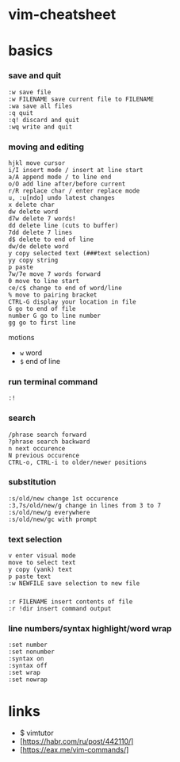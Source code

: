 # vim-cheatsheet
# basics
### save and quit
```
:w save file
:w FILENAME save current file to FILENAME
:wa save all files
:q quit
:q! discard and quit
:wq write and quit
```
### moving and editing
```
hjkl move cursor
i/I insert mode / insert at line start
a/A append mode / to line end
o/O add line after/before current
r/R replace char / enter replace mode
u, :u[ndo] undo latest changes
x delete char
dw delete word
d7w delete 7 words!
dd delete line (cuts to buffer)
7dd delete 7 lines
d$ delete to end of line
dw/de delete word
y copy selected text (###text selection)
yy copy string
p paste
7w/7e move 7 words forward
0 move to line start
ce/c$ change to end of word/line
% move to pairing bracket
CTRL-G display your location in file
G go to end of file
number G go to line number
gg go to first line
```
motions
* `w` word
* `$` end of line
### run terminal command
```
:!
```
### search
```
/phrase search forward
?phrase search backward
n next occurence
N previous occurence
CTRL-o, CTRL-i to older/newer positions
```
### substitution
```
:s/old/new change 1st occurence
:3,7s/old/new/g change in lines from 3 to 7
:s/old/new/g everywhere
:s/old/new/gc with prompt 
```
### text selection
```
v enter visual mode
move to select text
y copy (yank) text
p paste text
:w NEWFILE save selection to new file
```
###
```
:r FILENAME insert contents of file
:r !dir insert command output
```
### line numbers/syntax highlight/word wrap
```
:set number
:set nonumber
:syntax on
:syntax off
:set wrap
:set nowrap
```

# links
* $ vimtutor
* [https://habr.com/ru/post/442110/]
* [https://eax.me/vim-commands/]
